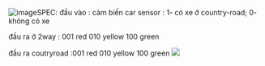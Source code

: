 ![image](https://github.com/VuDuyPhuong19/DigitalDesign/assets/148622167/6b5dc682-be90-41eb-9b45-2fc45a6a3d14)SPEC:
đầu vào : cảm biến car sensor : 1- có xe ở country-road; 0- không có xe


đầu ra ở 2way : 001 red
                010 yellow
                100 green
              
đầu ra coutryroad :001 red
                   010 yellow
                   100 green
<img src="![image](https://github.com/VuDuyPhuong19/DigitalDesign/assets/148622167/a5a32fda-319d-454f-9b2a-6bafa58078cb)
">
